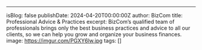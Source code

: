 ---
isBlog: false
publishDate: 2024-04-20T00:00:00Z
author: BizCom
title: Professional Advice & Practices
excerpt: BizCom’s qualified team of professionals brings only the best business practices and advice to all our clients, so we can help you grow and organize your business finances.
image: https://imgur.com/PGXY6lw.jpg
tags: []

